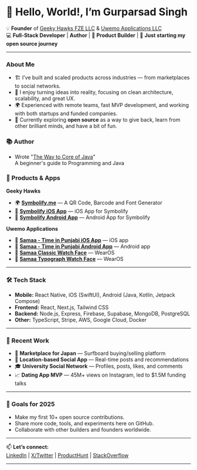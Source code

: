 # 👋 Hello, World!, I’m Gurparsad Singh

💡 **Founder** of [Geeky Hawks FZE LLC][1] & [Uwemo Applications LLC][2]  
💻 **Full-Stack Developer** | **Author** | 🚀 **Product Builder** | 🌱 **Just starting my open source journey**  

---

### About Me  
- 🏗 I’ve built and scaled products across industries — from marketplaces to social networks.  
- 🧠 I enjoy turning ideas into reality, focusing on clean architecture, scalability, and great UX.  
- 🌍 Experienced with remote teams, fast MVP development, and working with both startups and funded companies.  
- 🎯 Currently exploring **open source** as a way to give back, learn from other brilliant minds, and have a bit of fun.  

### 📚 Author
- Wrote "[The Way to Core of Java][10]"  
  A beginner's guide to Programming and Java

### 🚀 Products & Apps  

**Geeky Hawks**  
- 🌍 **[Symbolify.me][3]** — A QR Code, Barcode and Font Generator
- 📱 **[Symbolify iOS App][4]** — iOS App for Symbolify  
- 📱 **[Symbolify Android App][5]** — Android App for Symbolify  

**Uwemo Applications**  
- 📱 **[Samaa - Time in Punjabi iOS App][6]** — iOS app  
- 📱 **[Samaa - Time in Punjabi Android App][7]** — Android app  
- 📱 **[Samaa Classic Watch Face][8]** — WearOS  
- 📱 **[Samaa Typograph Watch Face][9]** — WearOS  

---

### 🛠 Tech Stack  
- **Mobile:** React Native, iOS (SwiftUI), Android (Java, Kotlin, Jetpack Compose)  
- **Frontend:** React, Next.js, Tailwind CSS  
- **Backend:** Node.js, Express, Firebase, Supabase, MongoDB, PostgreSQL  
- **Other:** TypeScript, Stripe, AWS, Google Cloud, Docker  

---

### 📌 Recent Work
- 🛒 **Marketplace for Japan** — Surfboard buying/selling platform  
- 📍 **Location-based Social App** — Real-time posts and recommendations  
- 🎓 **University Social Network** — Profiles, posts, likes, and comments  
- 📈 **Dating App MVP** — 45M+ views on Instagram, led to $1.5M funding talks  

---

### 🌟 Goals for 2025  
- Make my first 10+ open source contributions.  
- Share more code, tools, and experiments here on GitHub.  
- Collaborate with other builders and founders worldwide.  

---

📫 **Let’s connect:**  
[LinkedIn][11] | [X/Twitter][12] | [ProductHunt][13] | [StackOverflow][14]    

---

[1]:https://www.geekyhawks.com/
[2]:https://www.uwemo.com/
[3]:https://www.symbolify.me/
[4]:https://apps.apple.com/us/app/symbolify-qr-font-generator/id6739499690
[5]:https://play.google.com/store/apps/details?id=me.symbolify.app
[6]:https://apps.apple.com/us/app/samaa-time-in-punjabi/id6743542459
[7]:https://play.google.com/store/apps/details?id=com.uwemo.samaa
[8]:https://play.google.com/store/apps/details?id=com.uwemo.samaa.watchface.classic
[9]:https://play.google.com/store/apps/details?id=com.uwemo.samaa.watchface.typograph
[10]:https://www.amazon.com/Way-Core-Java-Gurparsad-Singh-ebook/dp/B0794VVB57/
[11]:https://www.linkedin.com/in/gprathour/
[12]:https://x.com/gprathour
[13]:https://www.producthunt.com/@gprathour
[14]:https://stackoverflow.com/users/1055241/gprathour?tab=profile
